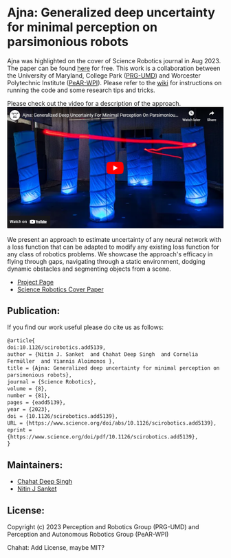 # Ajna: Generalized deep uncertainty for minimal perception on parsimonious robots

Ajna was highlighted on the cover of Science Robotics journal in Aug 2023. The paper can be found [here](https://www.science.org/doi/10.1126/scirobotics.add5139) for free. This work is a collaboration between the University of Maryland, College Park ([PRG-UMD](prg.cs.umd.edu)) and Worcester Polytechnic Institute ([PeAR-WPI](pear.wpi.edu)). Please refer to the [wiki](https://github.com/prgumd/ajna/wiki) for instructions on running the code and some research tips and tricks.

Please check out the video for a description of the approach.
[![Ajna Explanation Video](Video.png)](https://www.youtube.com/watch?v=VTEaJFb9AaE")

We present an approach to estimate uncertainty of any neural network with a loss function that can be adapted to modify any existing loss function for any class of robotics problems. We showcase the approach's efficacy in flying through gaps, navigating through a static environment, dodging dynamic obstacles and segmenting objects from a scene.

- [Project Page](http://prg.cs.umd.edu/ajna.html)
- [Science Robotics Cover Paper](https://www.science.org/doi/10.1126/scirobotics.add5139)

## Publication:
If you find our work useful please do cite us as follows:
```
@article{
doi:10.1126/scirobotics.add5139,
author = {Nitin J. Sanket  and Chahat Deep Singh  and Cornelia Fermüller  and Yiannis Aloimonos },
title = {Ajna: Generalized deep uncertainty for minimal perception on parsimonious robots},
journal = {Science Robotics},
volume = {8},
number = {81},
pages = {eadd5139},
year = {2023},
doi = {10.1126/scirobotics.add5139},
URL = {https://www.science.org/doi/abs/10.1126/scirobotics.add5139},
eprint = {https://www.science.org/doi/pdf/10.1126/scirobotics.add5139},
}
```

## Maintainers:
- [Chahat Deep Singh](http://chahatdeep.github.io)
- [Nitin J Sanket](http://nitinjsanket.github.io)

## License:
Copyright (c) 2023 Perception and Robotics Group (PRG-UMD) and Perception and Autonomous Robotics Group (PeAR-WPI)

Chahat: Add License, maybe MIT?